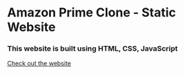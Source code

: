 # Amazon Prime Clone - Static Website

### This website is built using HTML, CSS, JavaScript <br/>
[Check out the website](https://ask-anmol.github.io/AmazonPrimeCloner-StaticWebpage/)
